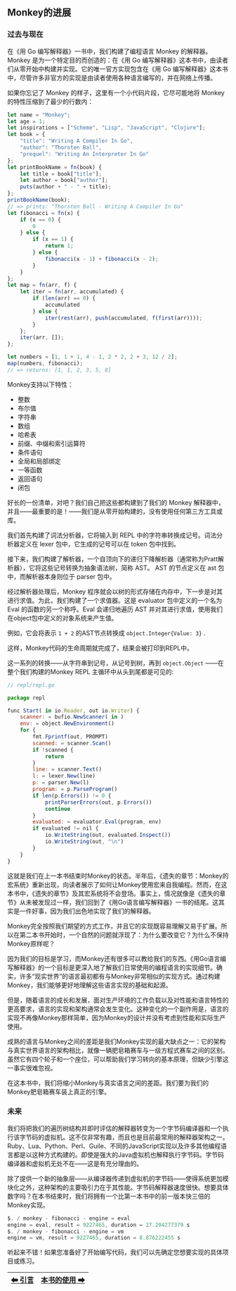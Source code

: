 ## Monkey的进展

### 过去与现在

在《用 Go 编写解释器》一书中，我们构建了编程语言 Monkey 的解释器。Monkey 是为一个特定目的而创造的：在《用 Go 编写解释器》这本书中，由读者们从零开始中构建并实现。它的唯一官方实现包含在《用 Go 编写解释器》这本书中，尽管许多非官方的实现是由读者使用各种语言编写的，并在网络上传播。

如果你忘记了 Monkey 的样子，这里有一个小代码片段，它尽可能地将 Monkey 的特性压缩到了最少的行数内：

```javascript
let name = "Monkey";
let age = 1;
let inspirations = ["Scheme", "Lisp", "JavaScript", "Clojure"];
let book = {
    "title": "Writing A Compiler In Go",
    "author": "Thorsten Ball",
    "prequel": "Writing An Interpreter In Go"
};
let printBookName = fn(book) {
    let title = book["title"];
    let author = book["author"];
    puts(author + " - " + title);
};
printBookName(book);
// => prints: "Thorsten Ball - Writing A Compiler In Go"
let fibonacci = fn(x) {
    if (x == 0) {
        0
    } else {
        if (x == 1) {
            return 1;
        } else {
            fibonacci(x - 1) + fibonacci(x - 2);
        }
    }
};
let map = fn(arr, f) {
    let iter = fn(arr, accumulated) {
        if (len(arr) == 0) {
            accumulated
        } else {
            iter(rest(arr), push(accumulated, f(first(arr))));
        }
    };
    iter(arr, []);
};

let numbers = [1, 1 + 1, 4 - 1, 2 * 2, 2 + 3, 12 / 2];
map(numbers, fibonacci);
// => returns: [1, 1, 2, 3, 5, 8]
```

Monkey支持以下特性：
* 整数
* 布尔值
* 字符串
* 数组
* 哈希表
* 前缀、中缀和索引运算符
* 条件语句
* 全局和局部绑定
* 一等函数
* 返回语句
* 闭包

好长的一份清单，对吧？我们自己把这些都构建到了我们的 Monkey 解释器中，并且——最重要的是！——我们是从零开始构建的，没有使用任何第三方工具或库。

我们首先构建了词法分析器，它将输入到 REPL 中的字符串转换成记号。词法分析器定义在 lexer 包中，它生成的记号可以在 token 包中找到。

接下来，我们构建了解析器，一个自顶向下的递归下降解析器（通常称为Pratt解析器），它将这些记号转换为抽象语法树，简称 AST。 AST 的节点定义在 ast 包中，而解析器本身则位于 parser 包中。

经过解析器处理后，Monkey 程序就会以树的形式存储在内存中，下一步是对其进行求值。为此，我们构建了一个求值器。这是 evaluator 包中定义的一个名为 Eval 的函数的另一个称呼。Eval 会递归地遍历 AST 并对其进行求值，使用我们在object包中定义的对象系统来产生值。

例如，它会将表示 `1 + 2` 的AST节点转换成 `object.Integer{Value: 3}` .

这样，Monkey代码的生命周期就完成了，结果会被打印到REPL中。

这一系列的转换——从字符串到记号，从记号到树，再到 `object.Object` ——在整个我们构建的Monkey REPL 主循环中从头到尾都是可见的:

```javascript
// repl/repl.go

package repl

func Start( in io.Reader, out io.Writer) {
    scanner: = bufio.NewScanner( in )
    env: = object.NewEnvironment()
    for {
        fmt.Fprintf(out, PROMPT)
        scanned: = scanner.Scan()
        if !scanned {
            return
        }
        line: = scanner.Text()
        l: = lexer.New(line)
        p: = parser.New(l)
        program: = p.ParseProgram()
        if len(p.Errors()) != 0 {
            printParserErrors(out, p.Errors())
            continue
        }
        evaluated: = evaluator.Eval(program, env)
        if evaluated != nil {
            io.WriteString(out, evaluated.Inspect())
            io.WriteString(out, "\n")
        }
    }
}
```

这就是我们在上一本书结束时Monkey的状态。半年后，《遗失的章节：Monkey的宏系统》重新出现，向读者展示了如何让Monkey使用宏来自我编程。然而，在这本书中，《遗失的章节》及其宏系统将不会登场。事实上，情况就像是《遗失的章节》从未被发现过一样，我们回到了《用Go语言编写解释器》一书的结尾。这其实是一件好事，因为我们出色地实现了我们的解释器。

Monkey完全按照我们期望的方式工作，并且它的实现既容易理解又易于扩展。所以在第二本书开始时，一个自然的问题就浮现了：为什么要改变它？为什么不保持Monkey原样呢？

因为我们的目标是学习，而Monkey还有很多可以教给我们的东西。《用Go语言编写解释器》的一个目标是更深入地了解我们日常使用的编程语言的实现细节。确实，许多“现实世界”的语言最初都有与Monkey非常相似的实现方式。通过构建Monkey，我们能够更好地理解这些语言实现的基础和起源。

但是，随着语言的成长和发展，面对生产环境的工作负载以及对性能和语言特性的更高要求，语言的实现和架构通常会发生变化。这种变化的一个副作用是，语言的实现不再像Monkey那样简单，因为Monkey的设计并没有考虑到性能和实际生产使用。

成熟的语言与Monkey之间的差距是我们Monkey实现的最大缺点之一：它的架构与真实世界语言的架构相比，就像一辆肥皂箱赛车与一级方程式赛车之间的区别。虽然它有四个轮子和一个座位，可以帮助我们学习转向的基本原理，但缺少引擎这一事实很难忽视。

在这本书中，我们将缩小Monkey与真实语言之间的差距。我们要为我们的Monkey肥皂箱赛车装上真正的引擎。

### 未来

我们将把我们的遍历树结构并即时评估的解释器转变为一个字节码编译器和一个执行该字节码的虚拟机。这不仅非常有趣，而且也是目前最常用的解释器架构之一。Ruby、Lua、Python、Perl、Guile、不同的JavaScript实现以及许多其他编程语言都是以这种方式构建的。即使是强大的Java虚拟机也解释执行字节码。字节码编译器和虚拟机无处不在——这是有充分理由的。

除了提供一个新的抽象层——从编译器传递到虚拟机的字节码——使得系统更加模块化之外，这种架构的主要吸引力在于其性能。字节码解释器速度很快。想要具体数字吗？在本书结束时，我们将拥有一个比第一本书中的前一版本快三倍的Monkey实现。

```JavaScript
$. / monkey - fibonacci - engine = eval
engine = eval, result = 9227465, duration = 27.204277379 s
$. / monkey - fibonacci - engine = vm
engine = vm, result = 9227465, duration = 8.876222455 s
```

听起来不错！如果您准备好了开始编写代码，我们可以先确定您想要实现的具体项目或练习。

|[⬅ 引言](./2引言.md)|[本书的使用 ➡](./4本书的使用.md)|
| --- | --- |
